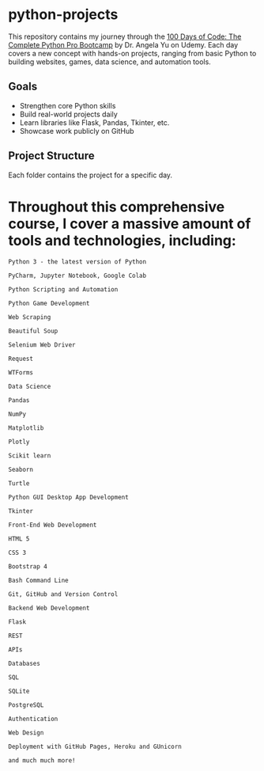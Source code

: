 # python-projects

This repository contains my journey through the [100 Days of Code: The Complete Python Pro Bootcamp](https://www.udemy.com/course/100-days-of-code/) by Dr. Angela Yu on Udemy. Each day covers a new concept with hands-on projects, ranging from basic Python to building websites, games, data science, and automation tools.

## Goals

- Strengthen core Python skills
- Build real-world projects daily
- Learn libraries like Flask, Pandas, Tkinter, etc.
- Showcase work publicly on GitHub

## Project Structure

Each folder contains the project for a specific day.

# Throughout this comprehensive course, I cover a massive amount of tools and technologies, including:

    Python 3 - the latest version of Python

    PyCharm, Jupyter Notebook, Google Colab

    Python Scripting and Automation

    Python Game Development

    Web Scraping

    Beautiful Soup

    Selenium Web Driver

    Request

    WTForms

    Data Science

    Pandas

    NumPy

    Matplotlib

    Plotly

    Scikit learn

    Seaborn

    Turtle

    Python GUI Desktop App Development

    Tkinter

    Front-End Web Development

    HTML 5

    CSS 3

    Bootstrap 4

    Bash Command Line

    Git, GitHub and Version Control

    Backend Web Development

    Flask

    REST

    APIs

    Databases

    SQL

    SQLite

    PostgreSQL

    Authentication

    Web Design

    Deployment with GitHub Pages, Heroku and GUnicorn

    and much much more!
